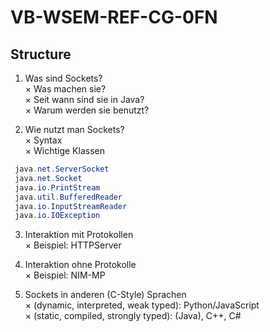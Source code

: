 # VB-WSEM-REF-CG-0FN


## Structure

1. Was sind Sockets?  
 × Was machen sie?  
 × Seit wann sind sie in Java?  
 × Warum werden sie benutzt?  

2. Wie nutzt man Sockets?  
 × Syntax  
 × Wichtige Klassen   
  ```java
   java.net.ServerSocket  
   java.net.Socket  
   java.io.PrintStream  
   java.util.BufferedReader  
   java.io.InputStreamReader  
   java.io.IOException  
 ```
3. Interaktion mit Protokollen   
 × Beispiel: HTTPServer  

4. Interaktion ohne Protokolle  
 × Beispiel: NIM-MP  

5. Sockets in anderen (C-Style) Sprachen  
 × (dynamic, interpreted, weak typed): Python/JavaScript  
 × (static, compiled, strongly typed): (Java), C++, C#  